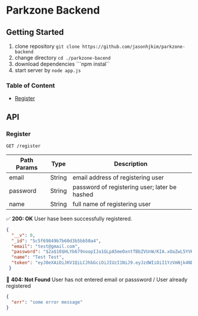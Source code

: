 # Parkzone Backend

## Getting Started
1. clone repository ```git clone https://github.com/jasonhjkim/parkzone-backend```
2. change directory ```cd ./parkzone-bacend```
3. download dependencies ```npm instal``
4. start server by ```node app.js```

### Table of Content
- [Register](#Register)

## API

### Register

```GET /register```

| Path Params  | Type | Description |
| ------------- | ------------- | ------------- |
| email  | String  | email address of registering user  |
| password  | String  | password of registering user; later be hashed  |
| name  | String  | full name of registering user  |

:white_check_mark: **200: OK**
User hase been successfully registered.
```json
{
  "__v": 0,
  "_id": "5c5f69849b7b60d3b5bb50a4",
  "email": "test@gmail.com",
  "password": "$2a$10$HLYb679noopIJa1GLpA5meOxntTBbZVUnW/KIA.xOaZwL5YVH8zpi",
  "name": "Test Test",
  "token": "eyJ0eXAiOiJKV1QiLCJhbGciOiJIUzI1NiJ9.eyJzdWIiOiI1YzVmNjk4NDliN2I2MGQzYjViYjUwYTQiLCJpYXQiOjE1NDk3NTc2Njk5NjV9.ko4oJ_3rrqNcMD90Kyy_ZiAZo4ROkCLPveEUeuOjK60"
 }
```
:red_circle: **404: Not Found**
User has not entered email or passsword / User already registered
```json
{
  "err": "some error message"
}
```
